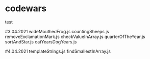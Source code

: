 # codewars

test

#3.04.2021
wideMouthedFrog.js
countingSheeps.js
removeExclamationMark.js
checkValueInArray.js
quarterOfTheYear.js
sortAndStar.js
catYearsDogYears.js

#4.04.2021
templateStrings.js
findSmallestInArray.js
